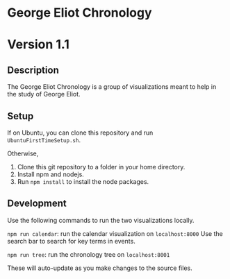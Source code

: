 # George Eliot Chronology
# Version 1.1
## Description

The George Eliot Chronology is a group of visualizations meant to help in the study of George Eliot.

## Setup

If on Ubuntu, you can clone this repository and run `UbuntuFirstTimeSetup.sh`.

Otherwise,

1. Clone this git repository to a folder in your home directory.
2. Install npm and nodejs.
3. Run `npm install` to install the node packages.

## Development

Use the following commands to run the two visualizations locally.

`npm run calendar`: run the calendar visualization on `localhost:8000`
Use the search bar to search for key terms in events.

`npm run tree`: run the chronology tree on `localhost:8001`

These will auto-update as you make changes to the source files.
